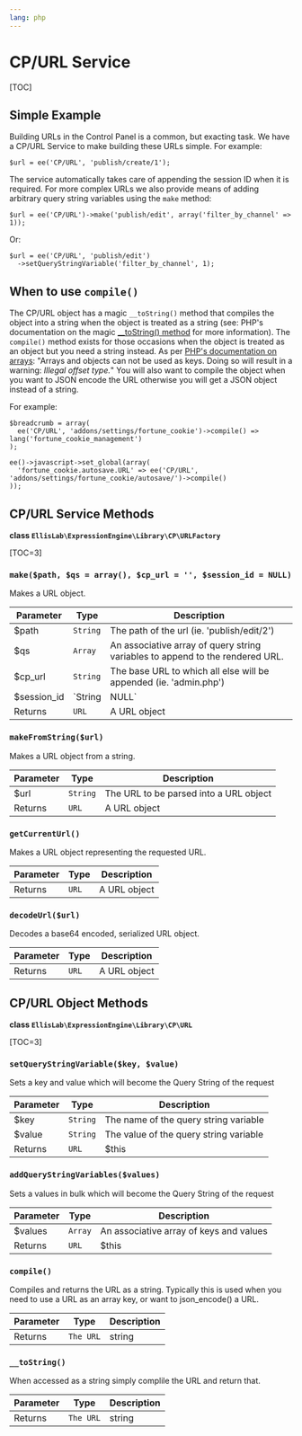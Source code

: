 ```yaml
---
lang: php
---
```


<!--
    This source file is part of the open source project
    ExpressionEngine User Guide (https://github.com/ExpressionEngine/ExpressionEngine-User-Guide)

    @link      https://expressionengine.com/
    @copyright Copyright (c) 2003-2020, Packet Tide, LLC (https://ellislab.com)
    @license   https://expressionengine.com/license Licensed under Apache License, Version 2.0
-->

# CP/URL Service

[TOC]

## Simple Example

Building URLs in the Control Panel is a common, but exacting task. We have a CP/URL Service to make building these URLs simple. For example:

    $url = ee('CP/URL', 'publish/create/1');

The service automatically takes care of appending the session ID when it is required. For more complex URLs we also provide means of adding arbitrary query string variables using the `make` method:

    $url = ee('CP/URL')->make('publish/edit', array('filter_by_channel' => 1));

Or:

    $url = ee('CP/URL', 'publish/edit')
      ->setQueryStringVariable('filter_by_channel', 1);

## When to use `compile()`

The CP/URL object has a magic `__toString()` method that compiles the object into a string when the object is treated as a string (see: PHP's documentation on the magic [\_\_toString() method](http://php.net/manual/en/language.oop5.magic.php#object.tostring) for more information). The `compile()` method exists for those occasions when the object is treated as an object but you need a string instead. As per [PHP's documentation on arrays](http://php.net/manual/en/language.types.array.php): "Arrays and objects can not be used as keys. Doing so will result in a warning: _Illegal offset type._" You will also want to compile the object when you want to JSON encode the URL otherwise you will get a JSON object instead of a string.

For example:

    $breadcrumb = array(
      ee('CP/URL', 'addons/settings/fortune_cookie')->compile() => lang('fortune_cookie_management')
    );

    ee()->javascript->set_global(array(
      'fortune_cookie.autosave.URL' => ee('CP/URL', 'addons/settings/fortune_cookie/autosave/')->compile()
    ));

## CP/URL Service Methods

**class `EllisLab\ExpressionEngine\Library\CP\URLFactory`**

[TOC=3]

### `make($path, $qs = array(), $cp_url = '', $session_id = NULL)`

Makes a URL object.

| Parameter    | Type          | Description                                                                   |
| ------------ | ------------- | ----------------------------------------------------------------------------- |
| \$path       | `String`      | The path of the url (ie. 'publish/edit/2')                                    |
| \$qs         | `Array`       | An associative array of query string variables to append to the rendered URL. |
| \$cp_url     | `String`      | The base URL to which all else will be appended (ie. 'admin.php')             |
| \$session_id | `String|NULL` | A session ID to append to the rendered URL                                    |
| Returns      | `URL`         | A URL object                                                                  |

### `makeFromString($url)`

Makes a URL object from a string.

| Parameter | Type     | Description                            |
| --------- | -------- | -------------------------------------- |
| \$url     | `String` | The URL to be parsed into a URL object |
| Returns   | `URL`    | A URL object                           |

### `getCurrentUrl()`

Makes a URL object representing the requested URL.

| Parameter | Type  | Description  |
| --------- | ----- | ------------ |
| Returns   | `URL` | A URL object |

### `decodeUrl($url)`

Decodes a base64 encoded, serialized URL object.

| Parameter | Type  | Description  |
| --------- | ----- | ------------ |
| Returns   | `URL` | A URL object |

## CP/URL Object Methods

**class `EllisLab\ExpressionEngine\Library\CP\URL`**

[TOC=3]

### `setQueryStringVariable($key, $value)`

Sets a key and value which will become the Query String of the request

| Parameter | Type     | Description                            |
| --------- | -------- | -------------------------------------- |
| \$key     | `String` | The name of the query string variable  |
| \$value   | `String` | The value of the query string variable |
| Returns   | `URL`    | \$this                                 |

### `addQueryStringVariables($values)`

Sets a values in bulk which will become the Query String of the request

| Parameter | Type    | Description                             |
| --------- | ------- | --------------------------------------- |
| \$values  | `Array` | An associative array of keys and values |
| Returns   | `URL`   | \$this                                  |

### `compile()`

Compiles and returns the URL as a string. Typically this is used when you need to use a URL as an array key, or want to json_encode() a URL.

| Parameter | Type      | Description |
| --------- | --------- | ----------- |
| Returns   | `The URL` | string      |

### `__toString()`

When accessed as a string simply complile the URL and return that.

| Parameter | Type      | Description |
| --------- | --------- | ----------- |
| Returns   | `The URL` | string      |
